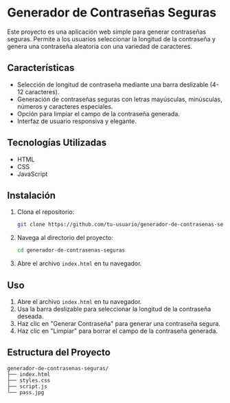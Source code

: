 # Generador de Contraseñas Seguras

Este proyecto es una aplicación web simple para generar contraseñas seguras. Permite a los usuarios seleccionar la longitud de la contraseña y genera una contraseña aleatoria con una variedad de caracteres.

## Características

- Selección de longitud de contraseña mediante una barra deslizable (4-12 caracteres).
- Generación de contraseñas seguras con letras mayúsculas, minúsculas, números y caracteres especiales.
- Opción para limpiar el campo de la contraseña generada.
- Interfaz de usuario responsiva y elegante.

## Tecnologías Utilizadas

- HTML
- CSS
- JavaScript


## Instalación

1. Clona el repositorio:
    ```bash
    git clone https://github.com/tu-usuario/generador-de-contrasenas-seguras.git
    ```
2. Navega al directorio del proyecto:
    ```bash
    cd generador-de-contrasenas-seguras
    ```
3. Abre el archivo `index.html` en tu navegador.

## Uso

1. Abre el archivo `index.html` en tu navegador.
2. Usa la barra deslizable para seleccionar la longitud de la contraseña deseada.
3. Haz clic en "Generar Contraseña" para generar una contraseña segura.
4. Haz clic en "Limpiar" para borrar el campo de la contraseña generada.

## Estructura del Proyecto

```plaintext
generador-de-contrasenas-seguras/
├── index.html
├── styles.css
├── script.js
└── pass.jpg
